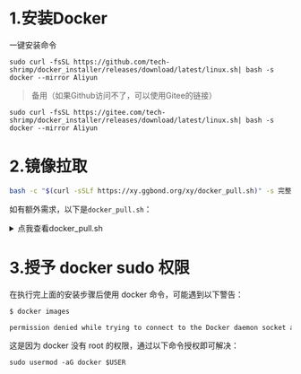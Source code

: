 # 1.安装Docker

一键安装命令

```
sudo curl -fsSL https://github.com/tech-shrimp/docker_installer/releases/download/latest/linux.sh| bash -s docker --mirror Aliyun
```

> 备用（如果Github访问不了，可以使用Gitee的链接）<br>

```
sudo curl -fsSL https://gitee.com/tech-shrimp/docker_installer/releases/download/latest/linux.sh| bash -s docker --mirror Aliyun
```

# 2.镜像拉取

```zsh
bash -c "$(curl -sSLf https://xy.ggbond.org/xy/docker_pull.sh)" -s 完整镜像名
```

如有额外需求，以下是`docker_pull.sh`：

<details>
    <summary>点我查看docker_pull.sh</summary>
    <pre><code>
   
#!/bin/bash
# shellcheck shell=bash
# shellcheck disable=SC2086

PATH=${PATH}:/bin:/sbin:/usr/bin:/usr/sbin:/usr/local/bin:/usr/local/sbin:~/bin:/opt/homebrew/bin
export PATH

Blue="\033[1;34m"
Green="\033[1;32m"
Red="\033[1;31m"
Yellow="\033[1;33m"
NC="\033[0m"
INFO="[${Green}INFO${NC}]"
ERROR="[${Red}ERROR${NC}]"
WARN="[${Yellow}WARN${NC}]"

function INFO() {
    echo -e "${INFO} ${1}"
}
function ERROR() {
    echo -e "${ERROR} ${1}"
}
function WARN() {
    echo -e "${WARN} ${1}"
}

function docker_pull() {
    #[ -z "${config_dir}" ] && get_config_path
    local config_dir=${2:-"/etc/xiaoya"}
    mkdir -p "${config_dir}"
    local mirrors=("docker.io" "docker.fxxk.dedyn.io" "docker.m.daocloud.io" "docker.adysec.com" "registry-docker-hub-latest-9vqc.onrender.com" "docker.chenby.cn" "dockerproxy.com" "hub.uuuadc.top" "docker.jsdelivr.fyi" "docker.registry.cyou" "dockerhub.anzu.vip")
    if [ -s "${config_dir}/docker_mirrors.txt" ]; then
        mirrors=()
        while IFS= read -r line; do
            mirrors+=("$line")
        done < "${config_dir}/docker_mirrors.txt"
    else
        for mirror in "${mirrors[@]}"; do
            printf "%s\n" "$mirror" >> "${config_dir}/docker_mirrors.txt"
        done
    fi
    if command -v timeout > /dev/null 2>&1;then
        for mirror in "${mirrors[@]}"; do
            INFO "正在测试${mirror}代理点的连接性……"
            if timeout 30 docker pull "${mirror}/library/hello-world:latest"; then
                INFO "${mirror}代理点连通性测试正常！正在为您下载镜像……"
                for i in {1..2}; do
                    if timeout 300 docker pull "${mirror}/${1}"; then
                        INFO "${1} 镜像拉取成功！"
                        sed -i "/${mirror}/d" "${config_dir}/docker_mirrors.txt"
                        sed -i "1i ${mirror}" "${config_dir}/docker_mirrors.txt"
                        break;
                    else
                        WARN "${1} 镜像拉取失败，正在进行重试..."
                    fi
                done
                if [[ "${mirror}" == "docker.io" ]];then
                    docker rmi "library/hello-world:latest"
                    [ -n "$(docker images -q "${1}")" ] && return 0
                else
                    docker rmi "${mirror}/library/hello-world:latest"
                    [ -n "$(docker images -q "${mirror}/${1}")" ] && break
                fi
            fi
        done
    else
        timeout=20
        for mirror in "${mirrors[@]}"; do
            INFO "正在测试${mirror}代理点的连接性……"       
            docker pull "${mirror}/library/hello-world:latest" || true &
            pid=$!
            count=0
            while kill -0 $pid 2>/dev/null; do
                sleep 5
                count=$((count+5))
                if [ $count -ge $timeout ]; then
                    echo "Command timed out"
                    kill $pid
                    break
                fi
            done

            if [ $? -eq 0 ]; then
                INFO "${mirror}代理点连通性测试正常！正在为您下载镜像……"
                timeout=200
                for i in {1..2}; do
                    docker pull "${mirror}/${1}" || true &
                    pid=$!
                    count=0
                    while kill -0 $pid 2>/dev/null; do
                        sleep 5
                        count=$((count+5))
                        if [ $count -ge $timeout ]; then
                            echo "Command timed out"
                            kill $pid
                            break
                        fi
                    done
                done
                if [[ "${mirror}" == "docker.io" ]];then
                    docker rmi "library/hello-world:latest"
                    if [ -n "$(docker images -q "${1}")" ]; then
                        INFO "${1} 镜像拉取成功！"
                        sed -i "/${mirror}/d" "${config_dir}/docker_mirrors.txt"
                        sed -i "1i ${mirror}" "${config_dir}/docker_mirrors.txt"
                        return 0
                    else
                        WARN "${1} 镜像拉取失败，正在进行重试..."
                    fi
                else
                    docker rmi "${mirror}/library/hello-world:latest"
                    if [ -n "$(docker images -q "${mirror}/${1}")" ]; then
                        INFO "${1} 镜像拉取成功！"
                        sed -i "/${mirror}/d" "${config_dir}/docker_mirrors.txt"
                        sed -i "1i ${mirror}" "${config_dir}/docker_mirrors.txt"
                        break
                    else
                        WARN "${1} 镜像拉取失败，正在进行重试..."
                    fi
                fi
            fi
        done
    fi

    if [ -n "$(docker images -q "${mirror}/${1}")" ]; then
        docker tag "${mirror}/${1}" "${1}"
        docker rmi "${mirror}/${1}"
        return 0
    else
        ERROR "已尝试所有镜像代理拉取失败，程序退出，请检查网络后再试！"
        exit 1       
    fi
}

if [ -n "$1" ];then
    docker_pull $1 $2
else
    while :; do
        read -erp "请输入您要拉取镜像的完整名字（示例：ailg/alist:latest）：" pull_img
        [ -n "${pull_img}" ] && break
    done
    docker_pull "${pull_img}"
fi
</code></pre>
</details>

# 3.授予 docker sudo 权限

在执行完上面的安装步骤后使用 docker 命令，可能遇到以下警告：

```bash
$ docker images

permission denied while trying to connect to the Docker daemon socket at unix:///var/run/docker.sock: Head "http://%2Fvar%2Frun%2Fdocker.sock/_ping": dial unix /var/run/docker.sock: connect: permission denied
```

这是因为 docker 没有 root 的权限，通过以下命令授权即可解决：

```
sudo usermod -aG docker $USER
```
